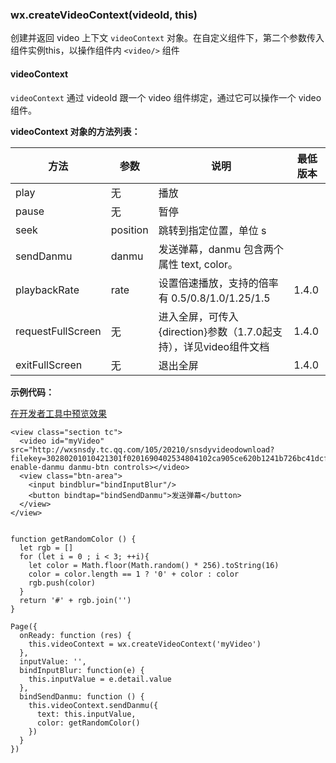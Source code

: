 <!-- https://developers.weixin.qq.com/miniprogram/dev/api/api-video.html -->

### wx.createVideoContext(videoId, this)

创建并返回 video 上下文 `videoContext` 对象。在自定义组件下，第二个参数传入组件实例this，以操作组件内 `<video/>` 组件

#### videoContext

`videoContext` 通过 videoId 跟一个 video 组件绑定，通过它可以操作一个 video 组件。

**videoContext 对象的方法列表：**

  方法                |  参数       |  说明                                          | 最低版本 
----------------------|-------------|------------------------------------------------|----------
  play                |  无         |  播放                                          |          
  pause               |  无         |  暂停                                          |          
  seek                |  position   |  跳转到指定位置，单位 s                        |          
  sendDanmu           |  danmu      |  发送弹幕，danmu 包含两个属性 text, color。    |          
  playbackRate        |  rate       | 设置倍速播放，支持的倍率有 0.5/0.8/1.0/1.25/1.5|  1.4.0   
  requestFullScreen   |  无         |进入全屏，可传入{direction}参数（1.7.0起支持），详见video组件文档|  1.4.0   
  exitFullScreen      |  无         |  退出全屏                                      |  1.4.0   

**示例代码：**

[在开发者工具中预览效果](wechatide://minicode/X5V6Xmmk6xYB)

    <view class="section tc">
      <video id="myVideo" src="http://wxsnsdy.tc.qq.com/105/20210/snsdyvideodownload?filekey=30280201010421301f0201690402534804102ca905ce620b1241b726bc41dcff44e00204012882540400&bizid=1023&hy=SH&fileparam=302c020101042530230204136ffd93020457e3c4ff02024ef202031e8d7f02030f42400204045a320a0201000400"   enable-danmu danmu-btn controls></video>
      <view class="btn-area">
        <input bindblur="bindInputBlur"/>
        <button bindtap="bindSendDanmu">发送弹幕</button>
      </view>
    </view>
    

    function getRandomColor () {
      let rgb = []
      for (let i = 0 ; i < 3; ++i){
        let color = Math.floor(Math.random() * 256).toString(16)
        color = color.length == 1 ? '0' + color : color
        rgb.push(color)
      }
      return '#' + rgb.join('')
    }
    
    Page({
      onReady: function (res) {
        this.videoContext = wx.createVideoContext('myVideo')
      },
      inputValue: '',
      bindInputBlur: function(e) {
        this.inputValue = e.detail.value
      },
      bindSendDanmu: function () {
        this.videoContext.sendDanmu({
          text: this.inputValue,
          color: getRandomColor()
        })
      }
    })
